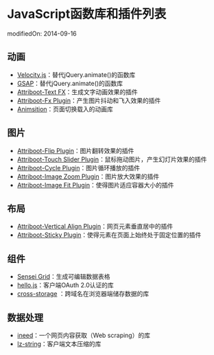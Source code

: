 
# JavaScript函数库和插件列表
<!-- layout: page
category: appendix
date: 2014-09-16
--> modifiedOn: 2014-09-16


## 动画

- [Velocity.js](http://velocityjs.org/)：替代jQuery.animate()的函数库
- [GSAP](http://greensock.com/gsap/)：替代jQuery.animate()的函数库
- [Attriboot-Text FX](http://www.attriboot.com/plugins/text-fx)：生成文字动画效果的插件
- [Attriboot-Fx Plugin](http://www.attriboot.com/plugins/fx)：产生图片抖动和飞入效果的插件
- [Animsition](http://git.blivesta.com/animsition/)：页面切换载入的动画库

## 图片

- [Attriboot-Flip Plugin](http://www.attriboot.com/plugins/flip)：图片翻转效果的插件
- [Attriboot-Touch Slider Plugin](http://www.attriboot.com/plugins/touch-slider)：鼠标拖动图片，产生幻灯片效果的插件
- [Attriboot-Cycle Plugin](http://www.attriboot.com/plugins/cycle)：图片循环播放的插件
- [Attriboot-Image Zoom Plugin](http://www.attriboot.com/plugins/image-zoom)：图片放大效果的插件
- [Attriboot-Image Fit Plugin](http://www.attriboot.com/plugins/image-fit)：使得图片适应容器大小的插件

## 布局

- [Attriboot-Vertical Align Plugin](http://www.attriboot.com/plugins/vertical-align)：网页元素垂直居中的插件
- [Attriboot-Sticky Plugin](http://www.attriboot.com/plugins/sticky)：使得元素在页面上始终处于固定位置的插件

## 组件

- [Sensei Grid](https://github.com/datazenit/sensei-grid/tree/master)：生成可编辑数据表格
- [hello.js](http://adodson.com/hello.js/)：客户端OAuth 2.0认证的库
- [cross-storage](https://github.com/zendesk/cross-storage) ：跨域名在浏览器端储存数据的库

## 数据处理

- [ineed](https://github.com/inikulin/ineed)：一个网页内容获取（Web scraping）的库
- [lz-string](https://github.com/pieroxy/lz-string/)：客户端文本压缩的库

